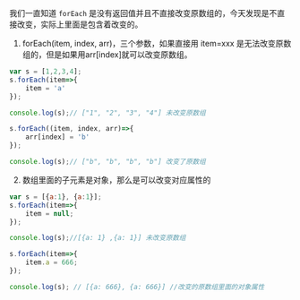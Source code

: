 我们一直知道 `forEach` 是没有返回值并且不直接改变原数组的，今天发现是不直接改变，实际上里面是包含着改变的。

1. forEach(item, index, arr)，三个参数，如果直接用 item=xxx 是无法改变原数组的，但是如果用arr[index]就可以改变原数组。

```javascript
var s = [1,2,3,4];
s.forEach(item=>{
	item = 'a'
});

console.log(s);// ["1", "2", "3", "4"] 未改变原数组

s.forEach((item, index, arr)=>{
    arr[index] = 'b'
});

console.log(s);// ["b", "b", "b", "b"] 改变了原数组
```

2. 数组里面的子元素是对象，那么是可以改变对应属性的

```javascript
var s = [{a:1}, {a:1}];
s.forEach(item=>{
    item = null;
});

console.log(s);//[{a: 1} ,{a: 1}] 未改变原数组

s.forEach(item=>{
    item.a = 666;
});

console.log(s); // [{a: 666}, {a: 666}] //改变的原数组里面的对象属性
```